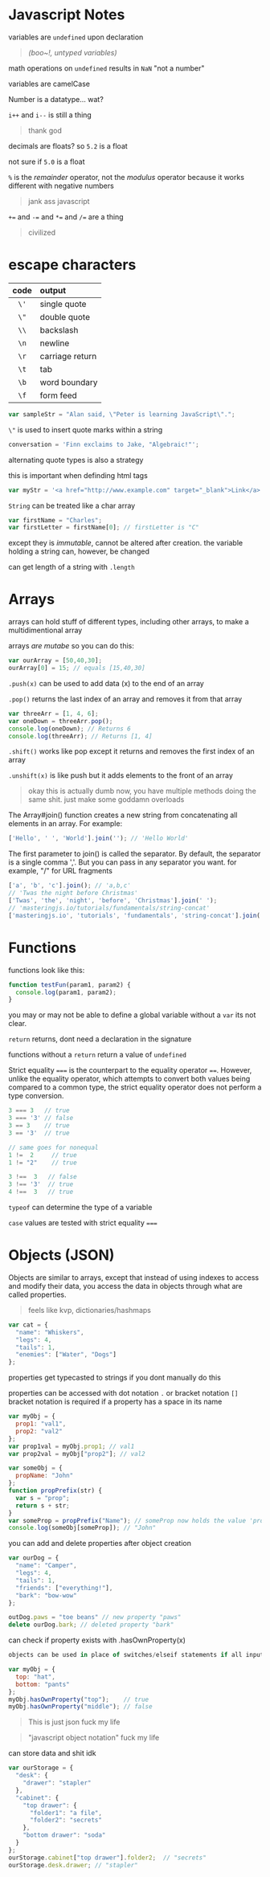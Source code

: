 # Javascript Notes

variables are ```undefined``` upon declaration
>*(boo~!, untyped variables)*

math operations on ```undefined``` results in ```NaN``` "not a number"

variables are camelCase

Number is a datatype... wat?

```i++``` and ```i--``` is still a thing
>thank god

decimals are floats? so ```5.2``` is a float

not sure if ```5.0``` is a float

```%``` is the *remainder* operator, not the *modulus* operator because it works different with negative numbers
>jank ass javascript

```+=``` and ```-=``` and ```*=``` and ```/=``` are a thing
>civilized

# escape characters

| code | output |
|:---:|:---|
| ```\'``` | single quote    |
| ```\"``` | double quote    |
| ```\\``` | backslash       |
| ```\n``` | newline         |
| ```\r``` | carriage return |
| ```\t``` | tab             |
| ```\b``` | word boundary   |
| ```\f``` | form feed       |

```javascript
var sampleStr = "Alan said, \"Peter is learning JavaScript\".";
```
```\"``` is used to insert quote marks within a string

```javascript
conversation = 'Finn exclaims to Jake, "Algebraic!"';
```
alternating quote types is also a strategy

this is important when definding html tags
```javascript
var myStr = '<a href="http://www.example.com" target="_blank">Link</a>';
```

```String``` can be treated like a char array
```javascript
var firstName = "Charles";
var firstLetter = firstName[0]; // firstLetter is "C"
```

except they is *immutable*, cannot be altered after creation. the variable holding a string can, however, be changed

can get length of a string with ```.length```
# Arrays

arrays can hold stuff of different types, including other arrays, to make a multidimentional array

arrays *are mutabe* so you can do this:
```javascript
var ourArray = [50,40,30];
ourArray[0] = 15; // equals [15,40,30]
```

```.push(x)``` can be used to add data (x) to the end of an array

```.pop()``` returns the last index of an array and removes it from that array

```javascript
var threeArr = [1, 4, 6];
var oneDown = threeArr.pop();
console.log(oneDown); // Returns 6
console.log(threeArr); // Returns [1, 4]
```

```.shift()``` works like pop except it returns and removes the first index of an array

```.unshift(x)``` is like push but it adds elements to the front of an array

> okay this is actually dumb now, you have multiple methods doing the same shit. just make some goddamn overloads

The Array#join() function creates a new string from concatenating all elements in an array. For example:
```javascript
['Hello', ' ', 'World'].join(''); // 'Hello World'
```
The first parameter to join() is called the separator. By default, the separator is a single comma ','. But you can pass in any separator you want. for example, "/" for URL fragments
```javascript
['a', 'b', 'c'].join(); // 'a,b,c'
// 'Twas the night before Christmas'
['Twas', 'the', 'night', 'before', 'Christmas'].join(' ');
// 'masteringjs.io/tutorials/fundamentals/string-concat'
['masteringjs.io', 'tutorials', 'fundamentals', 'string-concat'].join('/');
```
# Functions

functions look like this:

```javascript
function testFun(param1, param2) {
  console.log(param1, param2);
}
```

you may or may not be able to define a global variable without a ```var``` its not clear.

```return``` returns, dont need a declaration in the signature

functions without a ```return``` return a value of ```undefined```

Strict equality ```===``` is the counterpart to the equality operator ```==```. However, unlike the equality operator, which attempts to convert both values being compared to a common type, the strict equality operator does not perform a type conversion.

```javascript
3 === 3   // true
3 === '3' // false
3 == 3    // true
3 == '3'  // true

// same goes for nonequal
1 !=  2     // true
1 != "2"    // true

3 !==  3   // false
3 !== '3'  // true
4 !==  3   // true

```

```typeof``` can determine the type of a variable

```case``` values are tested with strict equality ```===```

# Objects (JSON)

Objects are similar to arrays, except that instead of using indexes to access and modify their data, you access the data in objects through what are called properties.
> feels like kvp, dictionaries/hashmaps

```javascript
var cat = {
  "name": "Whiskers",
  "legs": 4,
  "tails": 1,
  "enemies": ["Water", "Dogs"]
};
```
properties get typecasted to strings if you dont manually do this

properties can be accessed with dot notation ```.``` or bracket notation ```[]``` bracket notation is required if a property has a space in its name

```javascript
var myObj = {
  prop1: "val1",
  prop2: "val2"
};
var prop1val = myObj.prop1; // val1
var prop2val = myObj["prop2"]; // val2
```

```javascript
var someObj = {
  propName: "John"
};
function propPrefix(str) {
  var s = "prop";
  return s + str;
}
var someProp = propPrefix("Name"); // someProp now holds the value 'propName'
console.log(someObj[someProp]); // "John"
```

you can add and delete properties after object creation

```javascript
var ourDog = {
  "name": "Camper",
  "legs": 4,
  "tails": 1,
  "friends": ["everything!"],
  "bark": "bow-wow"
};

outDog.paws = "toe beans" // new property "paws"
delete ourDog.bark; // deleted property "bark"
```

can check if property exists with .hasOwnProperty(x)
```javascript
objects can be used in place of switches/elseif statements if all inputs are known

var myObj = {
  top: "hat",
  bottom: "pants"
};
myObj.hasOwnProperty("top");    // true
myObj.hasOwnProperty("middle"); // false
```

> This is just json fuck my life

> "javascript object notation" fuck my life

can store data and shit idk

```javascript
var ourStorage = {
  "desk": {
    "drawer": "stapler"
  },
  "cabinet": {
    "top drawer": { 
      "folder1": "a file",
      "folder2": "secrets"
    },
    "bottom drawer": "soda"
  }
};
ourStorage.cabinet["top drawer"].folder2;  // "secrets"
ourStorage.desk.drawer; // "stapler"
```

